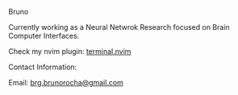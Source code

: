 Bruno

Currently working as a Neural Netwrok Research focused on Brain Computer Interfaces.

Check my nvim plugin:
[terminal.nvim](https://github.com/Bruno-BRG/terminal.nvim)

Contact Information:

Email: brg.brunorocha@gmail.com

